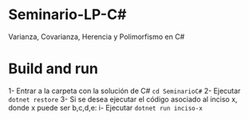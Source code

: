 # Seminario-LP-C#
Varianza, Covarianza, Herencia y Polimorfismo en C#
# Build and run
1- Entrar a la carpeta con la solución de C# ```cd SeminarioC#```
2- Ejecutar ```dotnet restore```
3- Si se desea ejecutar el código asociado al inciso x, donde x puede ser b,c,d,e:
  i- Ejecutar ```dotnet run inciso-x```
